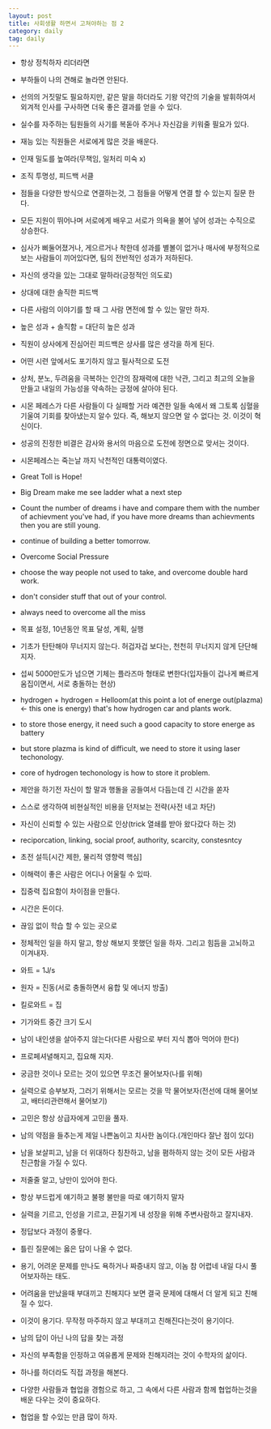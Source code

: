 ```yaml
---
layout: post
title: 사회생활 하면서 고쳐야하는 점 2
category: daily
tag: daily
---
```


- 항상 정칙하자 리더라면

- 부하들이 나의 견해로 놀라면 안된다.

- 선의의 거짓말도 필요하지만, 같은 말을 하더라도 기왕 약간의 기술을 발휘하여서 외겨적 인사를 구사하면 더욱 좋은 결과를 얻을 수 있다.

- 실수를 자주하는 팀원들의 사기를 복돋아 주거나 자신감을 키워줄 필요가 있다.

- 재능 있는 직원들은 서로에게 많은 것을 배운다.

- 인재 밀도를 높여라(무책임, 일처리 미숙 x)

- 조직 투명성, 피드백 서클

- 점들을 다양한 방식으로 연결하는것, 그 점들을 어떻게 연결 할 수 있는지 질문 한다.

- 모든 지원이 뛰어나며 서로에게 배우고 서로가 의욕을 불어 넣어 성과는 수직으로 상승한다.

- 심사가 삐둘어졌거나, 게으르거나 착한데 성과를 별볼이 없거나 매사에 부정적으로 보는 사람들이 끼어있다면, 팀의 전반적인 성과가 저하된다.

- 자신의 생각을 있는 그대로 말하라(긍정적인 의도로)

- 상대에 대한 솔직한 피드백

- 다른 사람의 이야기를 할 때 그 사람 면전에 할 수 있는 말만 하자.

- 높은 성과 + 솔직함 = 대단히 높은 성과

- 직원이 상사에게 진심어린 피드백은 상사를 많은 생각을 하게 된다.

- 어떤 시련 앞에서도 포기하지 않고 필사적으로 도전

- 상처, 분노, 두려움을 극복하는 인간의 잠재력에 대한 낙관, 그리고 최고의 오늘을 만들고 내일의 가능성을 약속하는 긍정에 살아야 된다.

- 시몬 페레스가 다른 사람들이 다 실패할 거라 예견한 일들 속에서 왜 그토록 심혈을 기울여 기회를 찾아냈는지 알수 있다. 즉, 해보지 않으면 알 수 없다는 것. 이것이 혁신이다.

- 성공의 진정한 비결은 감사와 용서의 마음으로 도전에 정면으로 맞서는 것이다.

- 시몬페레스는 죽는날 까지 낙천적인 대통력이였다.

- Great Toll is Hope!

- Big Dream make me see ladder what a next step

- Count the number of dreams i have and compare them with the number of achievment you've had, if you have more dreams than achievments then you are still young.

- continue of building a better tomorrow.

- Overcome Social Pressure

- choose the way people not used to take, and overcome double hard work.

- don't consider stuff that out of your control.

- always need to overcome all the miss

- 목표 설정, 10년동안 목표 달성, 계획, 실행

- 기초가 탄탄해야 무너지지 않는다. 허겁자겁 보다는, 천천히 무너지지 않게 단단해 지자.

- 섭씨 5000만도가 넘으면 기체는 플라즈마 형태로 변한다(입자들이 겁나게 빠르게 움집이면서, 서로 충돌하는 현상)

- hydrogen + hydrogen = Helloom(at this point a lot of energe out(plazma)  <- this one is energy) that's how hydrogen car and plants work.

- to store those energy, it need such a good capacity to store energe as battery

- but store plazma is kind of difficult, we need to store it using laser techonology.

- core of hydrogen techonology is how to store it problem.

- 제안을 하기전 자신이 할 말과 행돌을 공들여서 다듬는데 긴 시간을 쏟자

- 스스로 생각하여 비현실적인 비용을 던저보는 전략(사전 네고 차단)

- 자신이 신뢰할 수 있는 사람으로 인상(trick 열쇄를 받아 왔다갔다 하는 것)

- reciporcation, linking, social proof, authority, scarcity, constesntcy

- 초전 설득[시간 제한, 물리적 영향력 핵심]

- 이해력이 좋은 사람은 어디나 어울릴 수 있따.

- 집중력 집요함이 차이점을 만들다.

- 시간은 돈이다.

- 끊임 없이 학습 할 수 있는 곳으로

- 정체적인 일을 하지 말고, 항상 해보지 못했던 일을 하자. 그리고 힘듬을 고뇌하고 이겨내자.

- 와트 = 1J/s

- 원자 = 진동(서로 충돌하면서 융합 및 에너지 방출)

- 킬로와트 = 집

- 기가와트 중간 크기 도시

- 남이 내인생을 살아주지 않는다(다른 사람으로 부터 지식 뽑아 먹어야 한다)

- 프로페셔녈해지고, 집요해 지자.

- 궁금한 것이나 모르는 것이 있으면 무조건 물어보자(나를 위해)

- 실력으로 승부보자, 그러기 위해서는 모르는 것을 막 물어보자(전선에 대해 물어보고, 배터리관련해서 물어보기)

- 고민은 항상 상급자에게 고민을 풀자.

- 남의 약점을 들추는게 제일 나쁜놈이고 치사한 놈이다.(개인마다 잘난 점이 있다)

- 남을 보살피고, 남을 더 위대하다 칭찬하고, 남을 폄하하지 않는 것이 모든 사람과 친근함을 가질 수 있다.

- 저줄줄 알고, 낭만이 있어야 한다.

- 항상 부드럽게 얘기하고 불평 불만을 따로 얘기하지 말자

- 실력을 기르고, 인성을 기르고, 끈질기게 내 성장을 위해 주변사람하고 잘지내자.

- 정답보다 과정이 중욯다.

- 틀린 질문에는 옳은 답이 나올 수 없다.

- 용기, 어려운 문제를 만나도 욕하거나 짜증내지 않고, 이놈 참 어렵네 내일 다시 풀어보자하는 태도.

- 어려움을 만났을때 부대끼고 친해지다 보면 결국 문제에 대해서 더 알게 되고 친해질 수 있다.

- 이것이 용기다. 무작정 마주하지 않고 부대끼고 친해진다는것이 용기이다.

- 남의 답이 아닌 나의 답을 찾는 과정

- 자신의 부족함을 인정하고 여유롭게 문제와 친해지려는 것이 수학자의 삶이다.

- 하나를 하더라도 직접 과정을 해본다.

- 다양한 사람들과 협업을 경험으로 하고, 그 속에서 다른 사람과 함께 협업하는것을 배운 다우는 것이 중요하다.

- 협업을 할 수있는 만큼 많이 하자.
